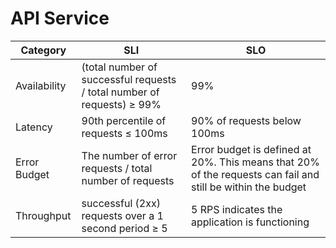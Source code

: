# API Service

| Category     | SLI | SLO                                                                                                         |
|--------------|-----|-------------------------------------------------------------------------------------------------------------|
| Availability | (total number of successful requests / total number of requests) ≥ 99%    | 99%                                                                                                         |
| Latency      | 90th percentile of requests ≤ 100ms    | 90% of requests below 100ms                                                                                 |
| Error Budget | The number of error requests / total number of requests  | Error budget is defined at 20%. This means that 20% of the requests can fail and still be within the budget |
| Throughput   | successful (2xx) requests over a 1 second period ≥ 5      | 5 RPS indicates the application is functioning                                                              |
